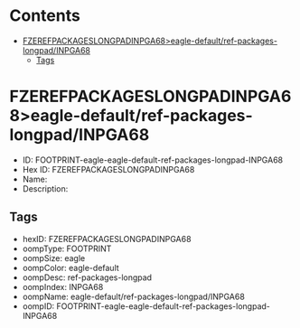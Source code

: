 



Contents
========

* [FZEREFPACKAGESLONGPADINPGA68>eagle-default/ref-packages-longpad/INPGA68](#fzerefpackageslongpadinpga68eagle-defaultref-packages-longpadinpga68)
	* [Tags](#tags)

# FZEREFPACKAGESLONGPADINPGA68>eagle-default/ref-packages-longpad/INPGA68

- ID: FOOTPRINT-eagle-eagle-default-ref-packages-longpad-INPGA68
- Hex ID: FZEREFPACKAGESLONGPADINPGA68
- Name: 
- Description: 

## Tags

- hexID: FZEREFPACKAGESLONGPADINPGA68
- oompType: FOOTPRINT
- oompSize: eagle
- oompColor: eagle-default
- oompDesc: ref-packages-longpad
- oompIndex: INPGA68
- oompName: eagle-default/ref-packages-longpad/INPGA68
- oompID: FOOTPRINT-eagle-eagle-default-ref-packages-longpad-INPGA68
